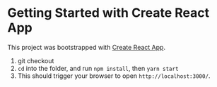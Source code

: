 # Getting Started with Create React App

This project was bootstrapped with [Create React App](https://github.com/facebook/create-react-app).

1. git checkout
2. `cd` into the folder, and run `npm install`, then `yarn start`
3. This should trigger your browser to open `http://localhost:3000/`.